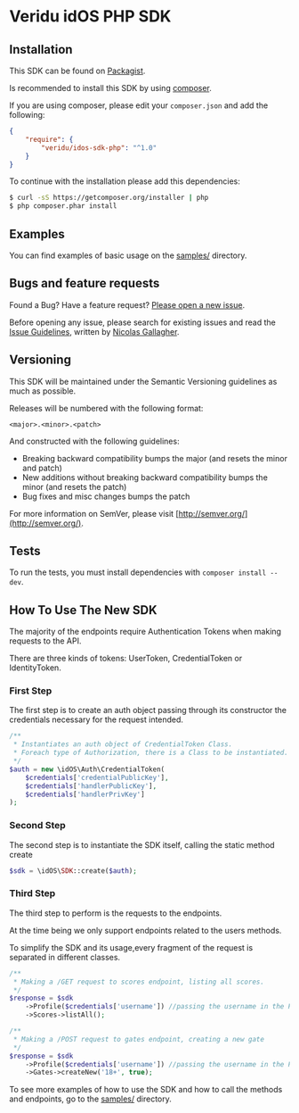 Veridu idOS PHP SDK
===================

Installation
------------

This SDK can be found on [Packagist](https://packagist.org/packages/veridu/veridu-php).

Is recommended to install this SDK by using [composer](http://getcomposer.org).

If you are using composer, please edit your `composer.json` and add the following:

```json
{
    "require": {
        "veridu/idos-sdk-php": "^1.0"
    }
}
```

To continue with the installation please add this dependencies:

```bash
$ curl -sS https://getcomposer.org/installer | php
$ php composer.phar install
```

Examples
--------

You can find examples of basic usage on the [samples/](samples) directory.

Bugs and feature requests
-------------------------

Found a Bug? Have a feature request? [Please open a new issue](https://github.com/veridu/idos-sdk-php/issues).

Before opening any issue, please search for existing issues and read the [Issue Guidelines](https://github.com/necolas/issue-guidelines), written by [Nicolas Gallagher](https://github.com/necolas/).

Versioning
----------

This SDK will be maintained under the Semantic Versioning guidelines as much as possible.

Releases will be numbered with the following format:

`<major>.<minor>.<patch>`

And constructed with the following guidelines:

* Breaking backward compatibility bumps the major (and resets the minor and patch)
* New additions without breaking backward compatibility bumps the minor (and resets the patch)
* Bug fixes and misc changes bumps the patch

For more information on SemVer, please visit [http://semver.org/](http://semver.org/).

Tests
-----

To run the tests, you must install dependencies with `composer install --dev`.

How To Use The New SDK
----------------------

The majority of the endpoints require Authentication Tokens when making requests to the API.

There are three kinds of tokens: UserToken, CredentialToken or IdentityToken.

### First Step

The first step is to create an auth object passing through its constructor the credentials necessary for the request intended.

```php
/**
 * Instantiates an auth object of CredentialToken Class.
 * Foreach type of Authorization, there is a Class to be instantiated.
 */
$auth = new \idOS\Auth\CredentialToken(
	$credentials['credentialPublicKey'],
	$credentials['handlerPublicKey'],
	$credentials['handlerPrivKey']
);

```

### Second Step

The second step is to instantiate the SDK itself, calling the static method create

```php
$sdk = \idOS\SDK::create($auth);
```

### Third Step

The third step to perform is the requests to the endpoints.

At the time being we only support endpoints related to the users methods.

To simplify the SDK and its usage,every fragment of the request is separated in different classes.

```php
/**
 * Making a /GET request to scores endpoint, listing all scores.
 */
$response = $sdk
    ->Profile($credentials['username']) //passing the username in the Profile Class constructor
    ->Scores->listAll();

/**
 * Making a /POST request to gates endpoint, creating a new gate
 */
$response = $sdk
	->Profile($credentials['username']) //passing the username in the Profile Class constructor
	->Gates->createNew('18+', true);

```
To see more examples of how to use the SDK and how to call the methods and endpoints, go to the [samples/](samples) directory.
